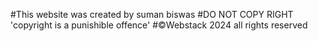 #This website was created by suman biswas
#DO NOT COPY RIGHT 'copyright is a punishible offence'
#©Webstack 2024 all rights reserved 